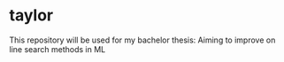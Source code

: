 # taylor
This repository will be used for my bachelor thesis: Aiming to improve on line search methods in ML
